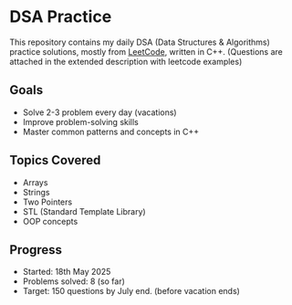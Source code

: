 # DSA Practice

This repository contains my daily DSA (Data Structures & Algorithms) practice solutions, mostly from [LeetCode](https://leetcode.com/), written in C++.
(Questions are attached in the extended description with leetcode examples)

## Goals
- Solve 2-3 problem every day  (vacations)
- Improve problem-solving skills
- Master common patterns and concepts in C++

## Topics Covered
- Arrays
- Strings
- Two Pointers
- STL (Standard Template Library)
- OOP concepts

## Progress
- Started: 18th May 2025
- Problems solved: 8 (so far)
- Target: 150 questions by July end. (before vacation ends)



